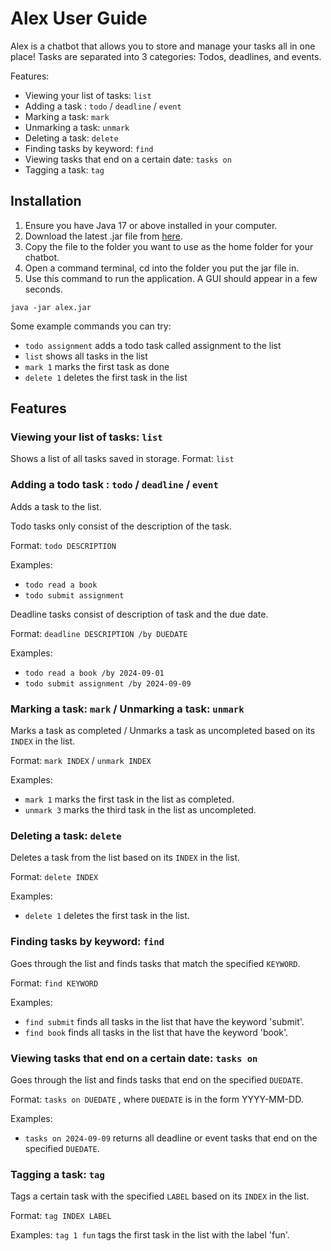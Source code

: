 # Alex User Guide

Alex is a chatbot that allows you to store and manage your tasks all in one place!
Tasks are separated into 3 categories: Todos, deadlines, and events.

Features:
- Viewing your list of tasks: `list`
- Adding a task : `todo` / `deadline` / `event`
- Marking a task: `mark`
- Unmarking a task: `unmark`
- Deleting a task: `delete`
- Finding tasks by keyword: `find`
- Viewing tasks that end on a certain date: `tasks on`
- Tagging a task: `tag`

## Installation
1. Ensure you have Java 17 or above installed in your computer.
2. Download the latest .jar file from [here](https://github.com/leroychiu20/ip/releases/).
3. Copy the file to the folder you want to use as the home folder for your chatbot.
4. Open a command terminal, cd into the folder you put the jar file in.
5. Use this command to run the application. A GUI should appear in a few seconds.
```
java -jar alex.jar
```
Some example commands you can try: 
- `todo assignment` adds a todo task called assignment to the list
- `list` shows all tasks in the list
- `mark 1` marks the first task as done
- `delete 1` deletes the first task in the list

## Features

### Viewing your list of tasks: `list`

Shows a list of all tasks saved in storage.
Format: `list`

### Adding a todo task : `todo` / `deadline` / `event`

Adds a task to the list.

Todo tasks only consist of the description of the task.

Format: `todo DESCRIPTION`

Examples: 
- `todo read a book`
- `todo submit assignment` 

Deadline tasks consist of description of task and the due date.

Format: `deadline DESCRIPTION /by DUEDATE`

Examples:
- `todo read a book /by 2024-09-01`
- `todo submit assignment /by 2024-09-09`

### Marking a task: `mark` /  Unmarking a task: `unmark`
Marks a task as completed / Unmarks a task as uncompleted based on its `INDEX` in the list.

Format: `mark INDEX` / `unmark INDEX`

Examples:
- `mark 1` marks the first task in the list as completed.
- `unmark 3` marks the third task in the list as uncompleted.

### Deleting a task: `delete`
Deletes a task from the list based on its `INDEX` in the list. 

Format: `delete INDEX`

Examples:
- `delete 1` deletes the first task in the list.

### Finding tasks by keyword: `find`
Goes through the list and finds tasks that match the specified `KEYWORD`.

Format: `find KEYWORD`

Examples: 
- `find submit` finds all tasks in the list that have the keyword 'submit'.
- `find book` finds all tasks in the list that have the keyword 'book'.

### Viewing tasks that end on a certain date: `tasks on`
Goes through the list and finds tasks that end on the specified `DUEDATE`.

Format: `tasks on DUEDATE` , where `DUEDATE` is in the form YYYY-MM-DD.

Examples: 
- `tasks on 2024-09-09` returns all deadline or event tasks that end on the specified `DUEDATE`.

### Tagging a task: `tag`
Tags a certain task with the specified `LABEL` based on its `INDEX` in the list.

Format: `tag INDEX LABEL`

Examples: `tag 1 fun` tags the first task in the list with the label 'fun'.